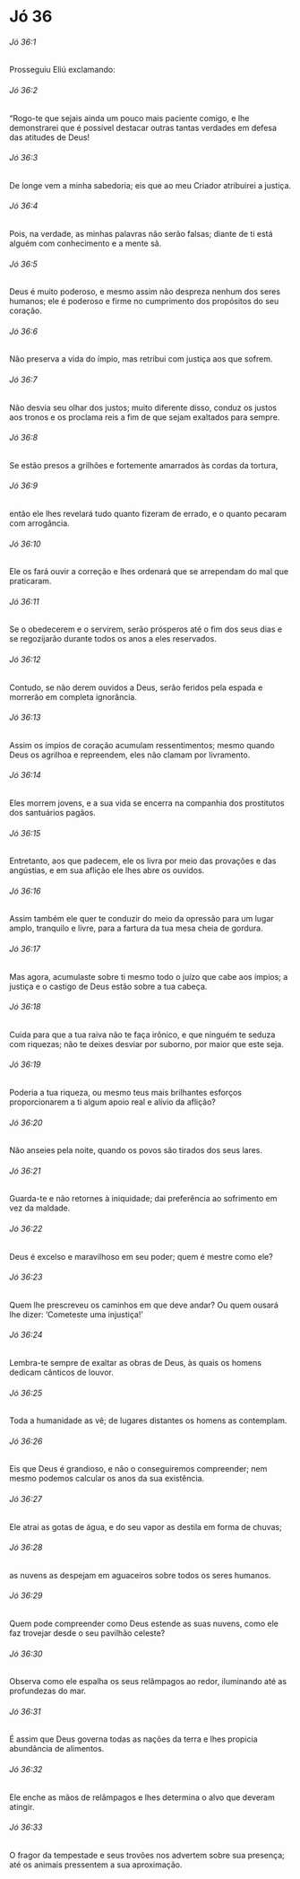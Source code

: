 # Jó 36

###### Jó 36:1

Prosseguiu Eliú exclamando:

###### Jó 36:2

“Rogo-te que sejais ainda um pouco mais paciente comigo, e lhe demonstrarei que é possível destacar outras tantas verdades em defesa das atitudes de Deus!

###### Jó 36:3

De longe vem a minha sabedoria; eis que ao meu Criador atribuirei a justiça.

###### Jó 36:4

Pois, na verdade, as minhas palavras não serão falsas; diante de ti está alguém com conhecimento e a mente sã.

###### Jó 36:5

Deus é muito poderoso, e mesmo assim não despreza nenhum dos seres humanos; ele é poderoso e firme no cumprimento dos propósitos do seu coração.

###### Jó 36:6

Não preserva a vida do ímpio, mas retribui com justiça aos que sofrem.

###### Jó 36:7

Não desvia seu olhar dos justos; muito diferente disso, conduz os justos aos tronos e os proclama reis a fim de que sejam exaltados para sempre.

###### Jó 36:8

Se estão presos a grilhões e fortemente amarrados às cordas da tortura,

###### Jó 36:9

então ele lhes revelará tudo quanto fizeram de errado, e o quanto pecaram com arrogância.

###### Jó 36:10

Ele os fará ouvir a correção e lhes ordenará que se arrependam do mal que praticaram.

###### Jó 36:11

Se o obedecerem e o servirem, serão prósperos até o fim dos seus dias e se regozijarão durante todos os anos a eles reservados.

###### Jó 36:12

Contudo, se não derem ouvidos a Deus, serão feridos pela espada e morrerão em completa ignorância.

###### Jó 36:13

Assim os ímpios de coração acumulam ressentimentos; mesmo quando Deus os agrilhoa e repreendem, eles não clamam por livramento.

###### Jó 36:14

Eles morrem jovens, e a sua vida se encerra na companhia dos prostitutos dos santuários pagãos.

###### Jó 36:15

Entretanto, aos que padecem, ele os livra por meio das provações e das angústias, e em sua aflição ele lhes abre os ouvidos.

###### Jó 36:16

Assim também ele quer te conduzir do meio da opressão para um lugar amplo, tranquilo e livre, para a fartura da tua mesa cheia de gordura.

###### Jó 36:17

Mas agora, acumulaste sobre ti mesmo todo o juízo que cabe aos ímpios; a justiça e o castigo de Deus estão sobre a tua cabeça.

###### Jó 36:18

Cuida para que a tua raiva não te faça irônico, e que ninguém te seduza com riquezas; não te deixes desviar por suborno, por maior que este seja.

###### Jó 36:19

Poderia a tua riqueza, ou mesmo teus mais brilhantes esforços proporcionarem a ti algum apoio real e alívio da aflição?

###### Jó 36:20

Não anseies pela noite, quando os povos são tirados dos seus lares.

###### Jó 36:21

Guarda-te e não retornes à iniquidade; dai preferência ao sofrimento em vez da maldade.

###### Jó 36:22

Deus é excelso e maravilhoso em seu poder; quem é mestre como ele?

###### Jó 36:23

Quem lhe prescreveu os caminhos em que deve andar? Ou quem ousará lhe dizer: ‘Cometeste uma injustiça!’

###### Jó 36:24

Lembra-te sempre de exaltar as obras de Deus, às quais os homens dedicam cânticos de louvor.

###### Jó 36:25

Toda a humanidade as vê; de lugares distantes os homens as contemplam.

###### Jó 36:26

Eis que Deus é grandioso, e não o conseguiremos compreender; nem mesmo podemos calcular os anos da sua existência.

###### Jó 36:27

Ele atrai as gotas de água, e do seu vapor as destila em forma de chuvas;

###### Jó 36:28

as nuvens as despejam em aguaceiros sobre todos os seres humanos.

###### Jó 36:29

Quem pode compreender como Deus estende as suas nuvens, como ele faz trovejar desde o seu pavilhão celeste?

###### Jó 36:30

Observa como ele espalha os seus relâmpagos ao redor, iluminando até as profundezas do mar.

###### Jó 36:31

É assim que Deus governa todas as nações da terra e lhes propicia abundância de alimentos.

###### Jó 36:32

Ele enche as mãos de relâmpagos e lhes determina o alvo que deveram atingir.

###### Jó 36:33

O fragor da tempestade e seus trovões nos advertem sobre sua presença; até os animais pressentem a sua aproximação.

